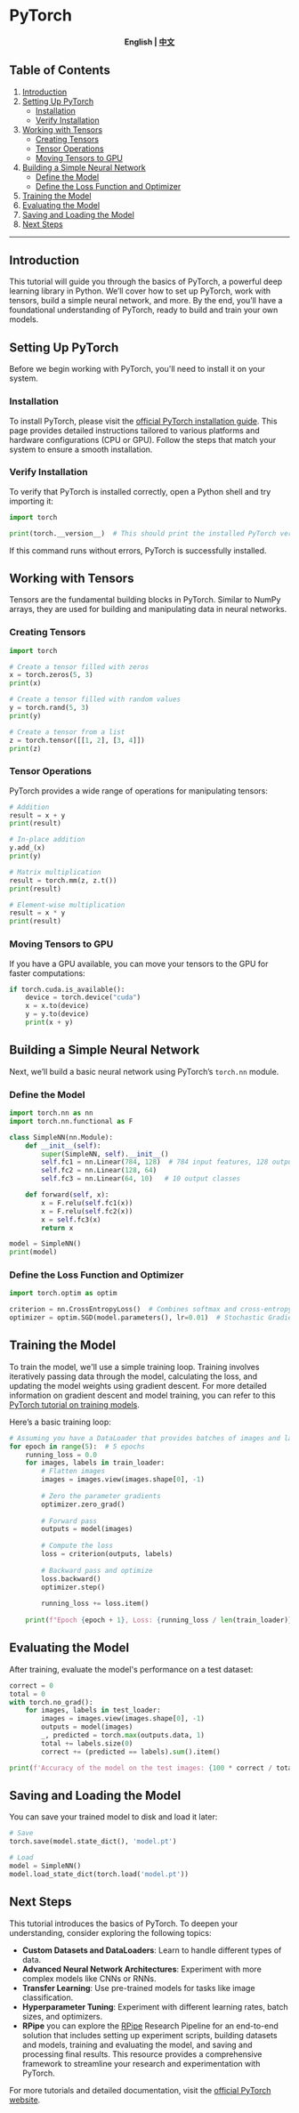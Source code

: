 # PyTorch

<h4 align="center">
    <p>
        <b>English</b> |
        <a href="https://github.com/Collaborative-AI/tutorial/blob/main/PyTorch/README_zh.md">中文</a>
    </p>
</h4>

## Table of Contents
1. [Introduction](#introduction)
2. [Setting Up PyTorch](#setting-up-pytorch)
    - [Installation](#installation)
    - [Verify Installation](#verify-installation)
3. [Working with Tensors](#working-with-tensors)
    - [Creating Tensors](#creating-tensors)
    - [Tensor Operations](#tensor-operations)
    - [Moving Tensors to GPU](#moving-tensors-to-gpu)
4. [Building a Simple Neural Network](#building-a-simple-neural-network)
    - [Define the Model](#define-the-model)
    - [Define the Loss Function and Optimizer](#define-the-loss-function-and-optimizer)
5. [Training the Model](#training-the-model)
6. [Evaluating the Model](#evaluating-the-model)
7. [Saving and Loading the Model](#saving-and-loading-the-model)
8. [Next Steps](#next-steps)

---

## Introduction

This tutorial will guide you through the basics of PyTorch, a powerful deep learning library in Python. We’ll cover how to set up PyTorch, work with tensors, build a simple neural network, and more. By the end, you’ll have a foundational understanding of PyTorch, ready to build and train your own models.

## Setting Up PyTorch

Before we begin working with PyTorch, you'll need to install it on your system.

### Installation

To install PyTorch, please visit the [official PyTorch installation guide](https://pytorch.org/get-started/locally/). This page provides detailed instructions tailored to various platforms and hardware configurations (CPU or GPU). Follow the steps that match your system to ensure a smooth installation.

### Verify Installation

To verify that PyTorch is installed correctly, open a Python shell and try importing it:

```python
import torch

print(torch.__version__)  # This should print the installed PyTorch version
```

If this command runs without errors, PyTorch is successfully installed.

## Working with Tensors

Tensors are the fundamental building blocks in PyTorch. Similar to NumPy arrays, they are used for building and manipulating data in neural networks.

### Creating Tensors

```python
import torch

# Create a tensor filled with zeros
x = torch.zeros(5, 3)
print(x)

# Create a tensor filled with random values
y = torch.rand(5, 3)
print(y)

# Create a tensor from a list
z = torch.tensor([[1, 2], [3, 4]])
print(z)
```

### Tensor Operations

PyTorch provides a wide range of operations for manipulating tensors:

```python
# Addition
result = x + y
print(result)

# In-place addition
y.add_(x)
print(y)

# Matrix multiplication
result = torch.mm(z, z.t())
print(result)

# Element-wise multiplication
result = x * y
print(result)
```

### Moving Tensors to GPU

If you have a GPU available, you can move your tensors to the GPU for faster computations:

```python
if torch.cuda.is_available():
    device = torch.device("cuda")
    x = x.to(device)
    y = y.to(device)
    print(x + y)
```

## Building a Simple Neural Network

Next, we’ll build a basic neural network using PyTorch’s `torch.nn` module.

### Define the Model

```python
import torch.nn as nn
import torch.nn.functional as F

class SimpleNN(nn.Module):
    def __init__(self):
        super(SimpleNN, self).__init__()
        self.fc1 = nn.Linear(784, 128)  # 784 input features, 128 output features
        self.fc2 = nn.Linear(128, 64)
        self.fc3 = nn.Linear(64, 10)   # 10 output classes

    def forward(self, x):
        x = F.relu(self.fc1(x))
        x = F.relu(self.fc2(x))
        x = self.fc3(x)
        return x

model = SimpleNN()
print(model)
```

### Define the Loss Function and Optimizer

```python
import torch.optim as optim

criterion = nn.CrossEntropyLoss()  # Combines softmax and cross-entropy loss
optimizer = optim.SGD(model.parameters(), lr=0.01)  # Stochastic Gradient Descent
```

## Training the Model

To train the model, we'll use a simple training loop. Training involves iteratively passing data through the model, calculating the loss, and updating the model weights using gradient descent. For more detailed information on gradient descent and model training, you can refer to this [PyTorch tutorial on training models](https://pytorch.org/tutorials/beginner/blitz/neural_networks_tutorial.html).

Here’s a basic training loop:

```python
# Assuming you have a DataLoader that provides batches of images and labels
for epoch in range(5):  # 5 epochs
    running_loss = 0.0
    for images, labels in train_loader:
        # Flatten images
        images = images.view(images.shape[0], -1)
        
        # Zero the parameter gradients
        optimizer.zero_grad()
        
        # Forward pass
        outputs = model(images)
        
        # Compute the loss
        loss = criterion(outputs, labels)
        
        # Backward pass and optimize
        loss.backward()
        optimizer.step()
        
        running_loss += loss.item()
    
    print(f"Epoch {epoch + 1}, Loss: {running_loss / len(train_loader)}")
```

## Evaluating the Model

After training, evaluate the model's performance on a test dataset:

```python
correct = 0
total = 0
with torch.no_grad():
    for images, labels in test_loader:
        images = images.view(images.shape[0], -1)
        outputs = model(images)
        _, predicted = torch.max(outputs.data, 1)
        total += labels.size(0)
        correct += (predicted == labels).sum().item()

print(f'Accuracy of the model on the test images: {100 * correct / total} %')
```

## Saving and Loading the Model

You can save your trained model to disk and load it later:

```python
# Save
torch.save(model.state_dict(), 'model.pt')

# Load
model = SimpleNN()
model.load_state_dict(torch.load('model.pt'))
```

## Next Steps

This tutorial introduces the basics of PyTorch. To deepen your understanding, consider exploring the following topics:

- **Custom Datasets and DataLoaders**: Learn to handle different types of data.
- **Advanced Neural Network Architectures**: Experiment with more complex models like CNNs or RNNs.
- **Transfer Learning**: Use pre-trained models for tasks like image classification.
- **Hyperparameter Tuning**: Experiment with different learning rates, batch sizes, and optimizers.
- **RPipe** you can explore the [RPipe](https://github.com/diaoenmao/RPipe) Research Pipeline for an end-to-end solution that includes setting up experiment scripts, building datasets and models, training and evaluating the model, and saving and processing final results. This resource provides a comprehensive framework to streamline your research and experimentation with PyTorch.

For more tutorials and detailed documentation, visit the [official PyTorch website](https://pytorch.org/tutorials/).
